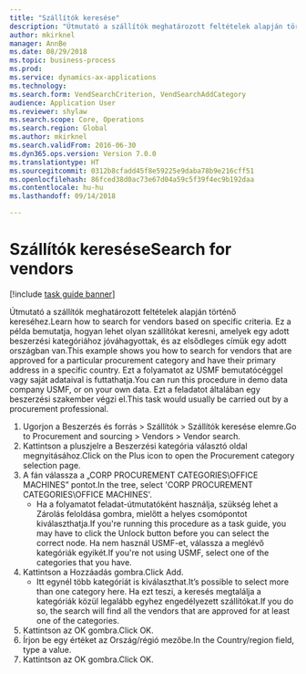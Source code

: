 ```yaml
--- 
title: "Szállítók keresése"
description: "Útmutató a szállítók meghatározott feltételek alapján történő kereséhez."
author: mkirknel
manager: AnnBe
ms.date: 08/29/2018
ms.topic: business-process
ms.prod: 
ms.service: dynamics-ax-applications
ms.technology: 
ms.search.form: VendSearchCriterion, VendSearchAddCategory
audience: Application User
ms.reviewer: shylaw
ms.search.scope: Core, Operations
ms.search.region: Global
ms.author: mkirknel
ms.search.validFrom: 2016-06-30
ms.dyn365.ops.version: Version 7.0.0
ms.translationtype: HT
ms.sourcegitcommit: 0312b8cfadd45f8e59225e9daba78b9e216cff51
ms.openlocfilehash: 86fced38d0ac73e67d04a59c5f39f4ec9b192daa
ms.contentlocale: hu-hu
ms.lasthandoff: 09/14/2018

---
```

# <a name="search-for-vendors"></a><span data-ttu-id="dd8e7-103">Szállítók keresése</span><span class="sxs-lookup"><span data-stu-id="dd8e7-103">Search for vendors</span></span>

[!include [task guide banner](../../includes/task-guide-banner.md)]

<span data-ttu-id="dd8e7-104">Útmutató a szállítók meghatározott feltételek alapján történő kereséhez.</span><span class="sxs-lookup"><span data-stu-id="dd8e7-104">Learn how to search for vendors based on specific criteria.</span></span> <span data-ttu-id="dd8e7-105">Ez a példa bemutatja, hogyan lehet olyan szállítókat keresni, amelyek egy adott beszerzési kategóriához jóváhagyottak, és az elsődleges címük egy adott országban van.</span><span class="sxs-lookup"><span data-stu-id="dd8e7-105">This example shows you how to search for vendors that are approved for a particular procurement category and have their primary address in a specific country.</span></span> <span data-ttu-id="dd8e7-106">Ezt a folyamatot az USMF bemutatócéggel vagy saját adataival is futtathatja.</span><span class="sxs-lookup"><span data-stu-id="dd8e7-106">You can run this procedure in demo data company USMF, or on your own data.</span></span> <span data-ttu-id="dd8e7-107">Ezt a feladatot általában egy beszerzési szakember végzi el.</span><span class="sxs-lookup"><span data-stu-id="dd8e7-107">This task would usually be carried out by a procurement professional.</span></span>

1. <span data-ttu-id="dd8e7-108">Ugorjon a Beszerzés és forrás > Szállítók > Szállítók keresése elemre.</span><span class="sxs-lookup"><span data-stu-id="dd8e7-108">Go to Procurement and sourcing > Vendors > Vendor search.</span></span>
2. <span data-ttu-id="dd8e7-109">Kattintson a pluszjelre a Beszerzési kategória választó oldal megnyitásához.</span><span class="sxs-lookup"><span data-stu-id="dd8e7-109">Click on the Plus icon to open the Procurement category selection page.</span></span>  
3. <span data-ttu-id="dd8e7-110">A fán válassza a „CORP PROCUREMENT CATEGORIES\OFFICE MACHINES” pontot.</span><span class="sxs-lookup"><span data-stu-id="dd8e7-110">In the tree, select 'CORP PROCUREMENT CATEGORIES\OFFICE MACHINES'.</span></span>
    * <span data-ttu-id="dd8e7-111">Ha a folyamatot feladat-útmutatóként használja, szükség lehet a Zárolás feloldása gombra, mielőtt a helyes csomópontot kiválaszthatja.</span><span class="sxs-lookup"><span data-stu-id="dd8e7-111">If you're running this procedure as a task guide, you may have to click the Unlock button before you can select the correct node.</span></span> <span data-ttu-id="dd8e7-112">Ha nem használ USMF-et, válassza a meglévő kategóriák egyikét.</span><span class="sxs-lookup"><span data-stu-id="dd8e7-112">If you're not using USMF, select one of the categories that you have.</span></span>  
4. <span data-ttu-id="dd8e7-113">Kattintson a Hozzáadás gombra.</span><span class="sxs-lookup"><span data-stu-id="dd8e7-113">Click Add.</span></span>
    * <span data-ttu-id="dd8e7-114">Itt egynél több kategóriát is kiválaszthat.</span><span class="sxs-lookup"><span data-stu-id="dd8e7-114">It’s possible to select more than one category here.</span></span> <span data-ttu-id="dd8e7-115">Ha ezt teszi, a keresés megtalálja a kategóriák közül legalább egyhez engedélyezett szállítókat.</span><span class="sxs-lookup"><span data-stu-id="dd8e7-115">If you do so, the search will find all the vendors that are approved for at least one of the categories.</span></span>  
5. <span data-ttu-id="dd8e7-116">Kattintson az OK gombra.</span><span class="sxs-lookup"><span data-stu-id="dd8e7-116">Click OK.</span></span>
6. <span data-ttu-id="dd8e7-117">Írjon be egy értéket az Ország/régió mezőbe.</span><span class="sxs-lookup"><span data-stu-id="dd8e7-117">In the Country/region field, type a value.</span></span>
7. <span data-ttu-id="dd8e7-118">Kattintson az OK gombra.</span><span class="sxs-lookup"><span data-stu-id="dd8e7-118">Click OK.</span></span>


